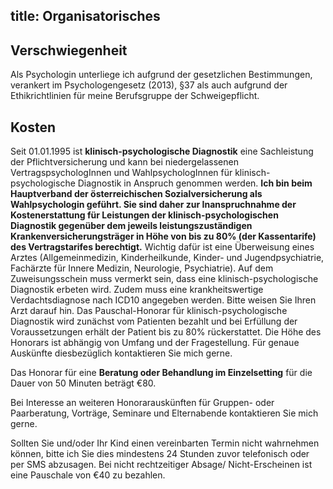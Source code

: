 title: Organisatorisches
---

## Verschwiegenheit

Als Psychologin unterliege ich aufgrund der gesetzlichen Bestimmungen, verankert im Psychologengesetz (2013), §37 als auch aufgrund der Ethikrichtlinien für meine Berufsgruppe der Schweigepflicht.

## Kosten

Seit 01.01.1995 ist **klinisch-psychologische Diagnostik** eine Sachleistung der Pflichtversicherung und kann bei niedergelassenen VertragspsychologInnen und WahlpsychologInnen für klinisch-psychologische Diagnostik in Anspruch genommen werden. 
**Ich bin beim Hauptverband der österreichischen Sozialversicherung als Wahlpsychologin geführt. Sie sind daher zur Inanspruchnahme der Kostenerstattung für Leistungen der klinisch-psychologischen Diagnostik gegenüber dem jeweils leistungszuständigen Krankenversicherungsträger in Höhe von bis zu 80% (der Kassentarife) des Vertragstarifes berechtigt.**
Wichtig dafür ist eine Überweisung eines Arztes (Allgemeinmedizin, Kinderheilkunde, Kinder- und Jugendpsychiatrie, Fachärzte für Innere Medizin, Neurologie, Psychiatrie). 
Auf dem Zuweisungsschein muss vermerkt sein, dass eine klinisch-psychologische Diagnostik erbeten wird. Zudem muss eine krankheitswertige Verdachtsdiagnose nach ICD10 angegeben werden. Bitte weisen Sie Ihren Arzt darauf hin.
Das Pauschal-Honorar für klinisch-psychologische Diagnostik wird zunächst vom Patienten bezahlt und bei Erfüllung der Voraussetzungen erhält der Patient bis zu 80% rückerstattet. Die Höhe des Honorars ist abhängig von Umfang und der Fragestellung. Für genaue Auskünfte diesbezüglich kontaktieren Sie mich gerne. 

Das Honorar für eine **Beratung oder Behandlung im Einzelsetting** für die Dauer von 50 Minuten beträgt €80.

Bei Interesse an weiteren Honorarauskünften für Gruppen- oder Paarberatung, Vorträge, Seminare und Elternabende kontaktieren Sie mich gerne.

Sollten Sie und/oder Ihr Kind einen vereinbarten Termin nicht wahrnehmen können, bitte ich Sie dies mindestens 24 Stunden zuvor telefonisch oder per SMS abzusagen. Bei nicht rechtzeitiger Absage/ Nicht-Erscheinen ist eine Pauschale von €40 zu bezahlen.
